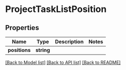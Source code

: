 # ProjectTaskListPosition

## Properties
Name | Type | Description | Notes
------------ | ------------- | ------------- | -------------
**positions** | **string** |  | 

[[Back to Model list]](../README.md#documentation-for-models) [[Back to API list]](../README.md#documentation-for-api-endpoints) [[Back to README]](../README.md)


